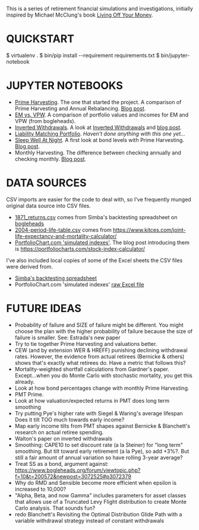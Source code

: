 This is a series of retirement financial simulations and investigations, initially
inspired by Michael McClung's book [Living Off Your Money].

[Living Off Your Money]: https://www.amazon.com/Living-Off-Your-Money-Retirement/dp/0997403411

QUICKSTART
==========

 $ virtualenv .
 $ bin/pip install --requirement requirements.txt
 $ bin/jupyter-notebook


JUPYTER NOTEBOOKS
=================
- [Prime Harvesting][1]. The one that started the project. A comparison of Prime Harvesting and
  Annual Rebalancing. [Blog post][Medium prime].
- [EM vs. VPW][2]. A comparison of portfolio values and incomes for EM and VPW (from bogleheads).
- [Inverted Withdrawals][3]. A look at [Inverted Withdrawals][inverted] and [blog post][Medium inverted].
- [Liability Matching Portfolio][4]. _Haven't done anything with this one yet..._
- [Sleep Well At Night][5]. A first look at bond levels with Prime Harvesting. [Blog post][Medium averages].
- Monthly Harvesting. The difference between checking annually and checking monthly. [Blog post][Monthly harvesting].

[1]: https://github.com/hoostus/prime-harvesting/blob/master/Prime%20Harvesting.ipynb
[2]: https://github.com/hoostus/prime-harvesting/blob/master/EM%20vs%20VPW.ipynb
[3]: https://github.com/hoostus/prime-harvesting/blob/master/Inverted%20Withdrawal%20Rates.ipynb
[inverted]: http://www.advisorperspectives.com/articles/2016/05/17/inverted-withdrawal-rates-and-the-sequence-of-returns-bonus
[Medium inverted]: https://medium.com/@justusjp/inverted-withdrawals-and-risk-aversion-8d165247c92a#.x6u540qsn
[4]: https://github.com/hoostus/prime-harvesting/blob/master/LMP.ipynb
[5]: https://github.com/hoostus/prime-harvesting/blob/master/Sleep%20Well%20At%20Night.ipynb
[Medium averages]: https://medium.com/@justusjp/prime-harvesting-bond-levels-the-problem-with-averages-7a21518b6f57#.8c7mk68y5
[Medium prime]: https://medium.com/@justusjp/prime-harvesting-vs-rebalancing-graphs-2687930a995b#.enlcxwdny
[Monthly harvesting]: https://medium.com/@justusjp/prime-harvesting-with-monthly-vs-annual-returns-64d6d748c36f#.yt519zjoq

DATA SOURCES
============
CSV imports are easier for the code to deal with, so I've frequently munged original
data source into CSV files.

- [1871_returns.csv] comes from Simba's backtesting spreadsheet on [bogleheads][6]
- [2004-period-life-table.csv] comes from https://www.kitces.com/joint-life-expectancy-and-mortality-calculator/
- [PortfolioChart.com 'simulated indexes'][7]. The blog post introducing them is
  https://portfoliocharts.com/stock-index-calculator/

[1871_returns.csv]: https://github.com/hoostus/prime-harvesting/blob/master/1871_returns.csv
[6]: https://www.bogleheads.org/wiki/Simba's_backtesting_spreadsheet
[2004-period-life-table.csv]: https://github.com/hoostus/prime-harvesting/blob/master/2004-period-life-table.csv
[7]: https://github.com/hoostus/prime-harvesting/blob/master/stock-index-calculator-20160620-v2.csv

I've also included local copies of some of the Excel sheets the CSV files were derived from.

- [Simba's backtesting spreadsheet][8]
- PortfolioChart.com 'simulated indexes' [raw Excel file][9]

[8]: https://github.com/hoostus/prime-harvesting/blob/master/Backtest-Portfolio-returns-rev15c.xlsx
[9]: https://github.com/hoostus/prime-harvesting/blob/master/stock-index-calculator-20160620-v2.xlsx

FUTURE IDEAS
============
- Probability of failure and SIZE of failure might be different. You might
choose the plan with the higher probability of failure because the size of
failure is smaller. See: Estrada's new paper
- Try to tie together Prime Harvesting and valuations better.
- CEW (and by extension WER & HREFF) punishing declining withdrawal rates.
However, the evidence from actual retirees (Bernicke & others) shows that's
exactly what retirees do. Have a metric that follows this?
- Mortality-weighted shortfall calculations from Gardner's paper.
  Except...when you do Monte Carlo with stochastic mortality, you get
  this already.
- Look at how bond percentages change with monthly Prime Harvesting.
- PMT Prime.
- Look at how valuation/expected returns in PMT does long term smoothing
- Try putting Pye's higher rate with Siegel & Waring's average lifespan
  Does it tilt TOO much towards early income?
- Map early income tilts from PMT shapes against Bernicke & Blanchett's
  research on actual retiree spending.
- Walton's paper on inverted withdrawals
- Smoothing: CAPE10 to set discount rate (a la Steiner) for "long term" smoothing.
  But tilt toward early retirement (a la Pye), so add +3%?.
  But still a fair amount of annual variation so have rolling 3-year average?
- Treat SS as a bond, argument against: https://www.bogleheads.org/forum/viewtopic.php?f=10&t=200572&newpost=3072525#p3072379
- Why do RMD and Sensible become more efficient when epsilon is increased to 10,000?
- "Alpha, Beta, and now Gamma" includes parameters for asset classes that allows
  use of a Truncated Levy Flight distribution to create Monte Carlo analysis. That sounds
  fun?
- redo Blanchett's Revisiting the Optimal Distribution Glide Path with a variable withdrawal
  strategy instead of constant withdrawals

